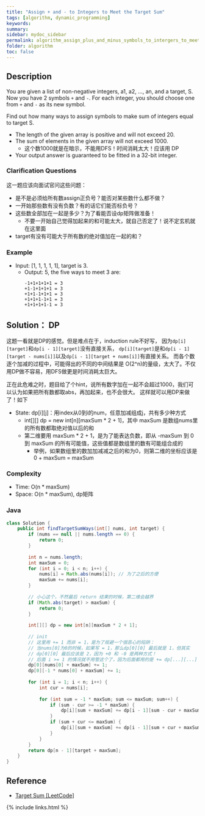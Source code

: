 ```yaml
---
title: "Assign + and - to Integers to Meet the Target Sum"
tags: [algorithm, dynamic_programming]
keywords:
summary:
sidebar: mydoc_sidebar
permalink: algorithm_assign_plus_and_minus_symbols_to_intergers_to_meet_target_sum.html
folder: algorithm
toc: false
---
```


## Description
You are given a list of non-negative integers, a1, a2, ..., an, and a target, S. Now you have 2 symbols `+` and `-`. 
For each integer, you should choose one from `+` and `-` as its new symbol.

Find out how many ways to assign symbols to make sum of integers equal to target S.

* The length of the given array is positive and will not exceed 20.
* The sum of elements in the given array will not exceed 1000. 
  * 这个数1000就是在暗示，不能用DFS！时间消耗太大！应该用 DP
* Your output answer is guaranteed to be fitted in a 32-bit integer.

### Clarification Questions
这一题应该向面试官问这些问题：
* 是不是必须给所有数assign正负号？能否对某些数什么都不做？
* 一开始那些数有没有负数？有的话它们能否标负号？
* 这些数全部加在一起是多少？为了看能否设dp矩阵做准备！
  * 不要一开始自己觉得加起来的和可能太大，就自己否定了！说不定玄机就在这里面
* target有没有可能大于所有数的绝对值加在一起的和？

### Example
* Input: [1, 1, 1, 1, 1], target is 3.
  * Output: 5, the five ways to meet 3 are:
    ```
    -1+1+1+1+1 = 3
    +1-1+1+1+1 = 3
    +1+1-1+1+1 = 3
    +1+1+1-1+1 = 3
    +1+1+1+1-1 = 3
    ```

## Solution： DP
这题一看就是DP的感觉。但是难点在于，induction rule不好写，
因为`dp[i][target]`和`dp[i - 1][target]`没有直接关系，
`dp[i][target]`是和`dp[i - 1][target - nums[i]]`以及`dp[i - 1][target + nums[i]]`有直接关系。
而各个数逐个加减的过程中，可能得出的不同的中间结果是 O(2^n)的量级，太大了。不仅用DP做不容易，用DFS做更是时间消耗太巨大。

正在此危难之时，题目给了个hint，说所有数字加在一起不会超过1000，我们可以认为如果把所有数都取abs，再加起来，也不会很大。
这样就可以用DP来做了！如下
* State: dp[i][j]：用index从0到i的num，任意加减组成j，共有多少种方式
  * int[][] dp = new int[n][maxSum * 2 + 1]，其中 maxSum 是数组nums里的所有数都取绝对值以后的和
  * 第二维要用 maxSum * 2 + 1，是为了能表达负数，即从 -maxSum 到 0 到 maxSum 的所有可能值，这些值都是数组里的数有可能组合成的
    * 举例，如果数组里的数加加减减之后的和为0，则第二维的坐标应该是 0 + maxSum = maxSum

### Complexity
* Time: O(n * maxSum)
* Space: O(n * maxSum), dp矩阵

### Java
```java
class Solution {
    public int findTargetSumWays(int[] nums, int target) {
        if (nums == null || nums.length == 0) {
            return 0;
        }
        
        int n = nums.length;
        int maxSum = 0;
        for (int i = 0; i < n; i++) {
            nums[i] = Math.abs(nums[i]); // 为了之后的方便
            maxSum += nums[i];
        }
        
        // 小心这个，不然最后 return 结果的时候，第二维会越界
        if (Math.abs(target) > maxSum) {
            return 0;
        }
        
        int[][] dp = new int[n][maxSum * 2 + 1];
        
        // init
        // 这里用 += 1 而非 = 1，是为了规避一个很恶心的陷阱：
        // 当nums[0]为0的时候，如果写 = 1，那么dp[0][0] 最后就是 1，但其实
        // dp[0][0] 最后应该是 2，因为 +0 和 -0 是两种方式！
        // 后面 i >= 1 的情况就不用管这个了，因为后面都用的是 += dp[...][...]
        dp[0][nums[0] + maxSum] += 1;
        dp[0][-1 * nums[0] + maxSum] += 1;
        
        for (int i = 1; i < n; i++) {
            int cur = nums[i];
            
            for (int sum = -1 * maxSum; sum <= maxSum; sum++) {
                if (sum - cur >= -1 * maxSum) {
                    dp[i][sum + maxSum] += dp[i - 1][sum - cur + maxSum];
                }
                if (sum + cur <= maxSum) {
                    dp[i][sum + maxSum] += dp[i - 1][sum + cur + maxSum];
                }
            }
        }
        return dp[n - 1][target + maxSum];
    }
}
```

## Reference
* [Target Sum [LeetCode]](https://leetcode.com/problems/target-sum/description/)

{% include links.html %}
